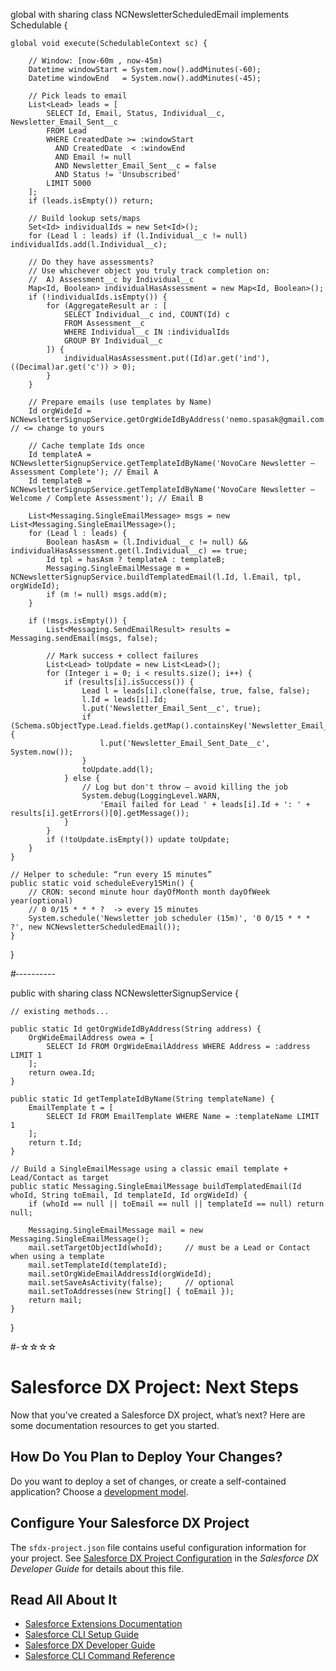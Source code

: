 
global with sharing class NCNewsletterScheduledEmail implements Schedulable {

    global void execute(SchedulableContext sc) {

        // Window: [now-60m , now-45m)
        Datetime windowStart = System.now().addMinutes(-60);
        Datetime windowEnd   = System.now().addMinutes(-45);

        // Pick leads to email
        List<Lead> leads = [
            SELECT Id, Email, Status, Individual__c, Newsletter_Email_Sent__c
            FROM Lead
            WHERE CreatedDate >= :windowStart
              AND CreatedDate  < :windowEnd
              AND Email != null
              AND Newsletter_Email_Sent__c = false
              AND Status != 'Unsubscribed'
            LIMIT 5000
        ];
        if (leads.isEmpty()) return;

        // Build lookup sets/maps
        Set<Id> individualIds = new Set<Id>();
        for (Lead l : leads) if (l.Individual__c != null) individualIds.add(l.Individual__c);

        // Do they have assessments?
        // Use whichever object you truly track completion on:
        //  A) Assessment__c by Individual__c
        Map<Id, Boolean> individualHasAssessment = new Map<Id, Boolean>();
        if (!individualIds.isEmpty()) {
            for (AggregateResult ar : [
                SELECT Individual__c ind, COUNT(Id) c
                FROM Assessment__c
                WHERE Individual__c IN :individualIds
                GROUP BY Individual__c
            ]) {
                individualHasAssessment.put((Id)ar.get('ind'), ((Decimal)ar.get('c')) > 0);
            }
        }

        // Prepare emails (use templates by Name)
        Id orgWideId = NCNewsletterSignupService.getOrgWideIdByAddress('nemo.spasak@gmail.com'); // <= change to yours

        // Cache template Ids once
        Id templateA = NCNewsletterSignupService.getTemplateIdByName('NovoCare Newsletter – Assessment Complete'); // Email A
        Id templateB = NCNewsletterSignupService.getTemplateIdByName('NovoCare Newsletter – Welcome / Complete Assessment'); // Email B

        List<Messaging.SingleEmailMessage> msgs = new List<Messaging.SingleEmailMessage>();
        for (Lead l : leads) {
            Boolean hasAsm = (l.Individual__c != null) && individualHasAssessment.get(l.Individual__c) == true;
            Id tpl = hasAsm ? templateA : templateB;
            Messaging.SingleEmailMessage m = NCNewsletterSignupService.buildTemplatedEmail(l.Id, l.Email, tpl, orgWideId);
            if (m != null) msgs.add(m);
        }

        if (!msgs.isEmpty()) {
            List<Messaging.SendEmailResult> results = Messaging.sendEmail(msgs, false);

            // Mark success + collect failures
            List<Lead> toUpdate = new List<Lead>();
            for (Integer i = 0; i < results.size(); i++) {
                if (results[i].isSuccess()) {
                    Lead l = leads[i].clone(false, true, false, false);
                    l.Id = leads[i].Id;
                    l.put('Newsletter_Email_Sent__c', true);
                    if (Schema.sObjectType.Lead.fields.getMap().containsKey('Newsletter_Email_Sent_Date__c')) {
                        l.put('Newsletter_Email_Sent_Date__c', System.now());
                    }
                    toUpdate.add(l);
                } else {
                    // Log but don't throw – avoid killing the job
                    System.debug(LoggingLevel.WARN,
                        'Email failed for Lead ' + leads[i].Id + ': ' + results[i].getErrors()[0].getMessage());
                }
            }
            if (!toUpdate.isEmpty()) update toUpdate;
        }
    }

    // Helper to schedule: “run every 15 minutes”
    public static void scheduleEvery15Min() {
        // CRON: second minute hour dayOfMonth month dayOfWeek year(optional)
        // 0 0/15 * * * ?  -> every 15 minutes
        System.schedule('Newsletter job scheduler (15m)', '0 0/15 * * * ?', new NCNewsletterScheduledEmail());
    }
}


#‐---------

public with sharing class NCNewsletterSignupService {

    // existing methods...

    public static Id getOrgWideIdByAddress(String address) {
        OrgWideEmailAddress owea = [
            SELECT Id FROM OrgWideEmailAddress WHERE Address = :address LIMIT 1
        ];
        return owea.Id;
    }

    public static Id getTemplateIdByName(String templateName) {
        EmailTemplate t = [
            SELECT Id FROM EmailTemplate WHERE Name = :templateName LIMIT 1
        ];
        return t.Id;
    }

    // Build a SingleEmailMessage using a classic email template + Lead/Contact as target
    public static Messaging.SingleEmailMessage buildTemplatedEmail(Id whoId, String toEmail, Id templateId, Id orgWideId) {
        if (whoId == null || toEmail == null || templateId == null) return null;

        Messaging.SingleEmailMessage mail = new Messaging.SingleEmailMessage();
        mail.setTargetObjectId(whoId);     // must be a Lead or Contact when using a template
        mail.setTemplateId(templateId);
        mail.setOrgWideEmailAddressId(orgWideId);
        mail.setSaveAsActivity(false);     // optional
        mail.setToAddresses(new String[] { toEmail });
        return mail;
    }
}

#-☆☆☆☆



# Salesforce DX Project: Next Steps

Now that you’ve created a Salesforce DX project, what’s next? Here are some documentation resources to get you started.

## How Do You Plan to Deploy Your Changes?

Do you want to deploy a set of changes, or create a self-contained application? Choose a [development model](https://developer.salesforce.com/tools/vscode/en/user-guide/development-models).

## Configure Your Salesforce DX Project

The `sfdx-project.json` file contains useful configuration information for your project. See [Salesforce DX Project Configuration](https://developer.salesforce.com/docs/atlas.en-us.sfdx_dev.meta/sfdx_dev/sfdx_dev_ws_config.htm) in the _Salesforce DX Developer Guide_ for details about this file.

## Read All About It

- [Salesforce Extensions Documentation](https://developer.salesforce.com/tools/vscode/)
- [Salesforce CLI Setup Guide](https://developer.salesforce.com/docs/atlas.en-us.sfdx_setup.meta/sfdx_setup/sfdx_setup_intro.htm)
- [Salesforce DX Developer Guide](https://developer.salesforce.com/docs/atlas.en-us.sfdx_dev.meta/sfdx_dev/sfdx_dev_intro.htm)
- [Salesforce CLI Command Reference](https://developer.salesforce.com/docs/atlas.en-us.sfdx_cli_reference.meta/sfdx_cli_reference/cli_reference.htm)
